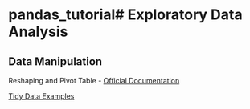 # pandas_tutorial# Exploratory Data Analysis

## Data Manipulation
Reshaping and Pivot Table - [Official Documentation](https://pandas.pydata.org/pandas-docs/stable/user_guide/reshaping.html)

[Tidy Data Examples](https://www.ibm.com/developerworks/community/blogs/jfp/entry/Tidy_Data_In_Python?lang=en)
